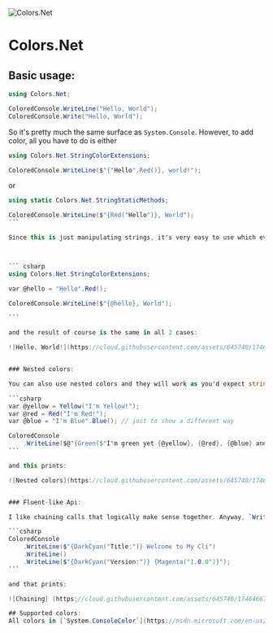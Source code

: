 ![Colors.Net](https://cloud.githubusercontent.com/assets/645740/17464702/5c8f2af6-5c9a-11e6-973e-18e5ab77765c.png)

Colors.Net
==========

## Basic usage:

```csharp
using Colors.Net;

ColoredConsole.WriteLine("Hello, World");
ColoredConsole.Write("Hello, World");
```
So it's pretty much the same surface as `System.Console`. However, to add color, all you have to do is either

```csharp
using Colors.Net.StringColorExtensions;

ColoredConsole.WriteLine($"{"Hello".Red()}, world!");
```

or

````csharp
using static Colors.Net.StringStaticMethods;

ColoredConsole.WriteLine($"{Red("Hello")}, World");
```

Since this is just manipulating strings, it's very easy to use which ever pattern you like. I personally like:



``` csharp
using Colors.Net.StringColorExtensions;

var @hello = "Hello".Red();

ColoredConsole.WriteLine($"{@hello}, World");

```

and the result of course is the same in all 2 cases:

![Hello, World!](https://cloud.githubusercontent.com/assets/645740/17464665/4a84d2bc-5c99-11e6-8dac-71912946fd4d.png)


### Nested colors:

You can also use nested colors and they will work as you'd expect string concat to work. For example:

```csharp
var @yellow = Yellow("I'm Yellow!");
var @red = Red("I'm Red!");
var @blue = "I'm Blue".Blue(); // just to show a different way

ColoredConsole
    .WriteLine($@"{Green($"I'm green yet {@yellow}, {@red}, {@blue} and back to green.")}");
```

and this prints:

![Nested colors](https://cloud.githubusercontent.com/assets/645740/17464666/4a85523c-5c99-11e6-94de-85926c2e44e3.png)


### Fluent-like Api:

I like chaining calls that logically make sense together. Anyway, `WriteLine()` and `Write()` return an instance of `IConsoleWriter` so you can chain `WriteLine()` and `Write()` calls. It looks something like this:

```csharp
ColoredConsole
    .WriteLine($"{DarkCyan("Title:")} Welcome to My Cli")
    .WriteLine()
    .WriteLine($"{DarkCyan("Version:")} {Magenta("1.0.0")}");
```

and that prints:

![Chaining] (https://cloud.githubusercontent.com/assets/645740/17464667/4a857e06-5c99-11e6-928b-0934d88e4390.png)

## Supported colors:
All colors in [`System.ConsoleColor`](https://msdn.microsoft.com/en-us/library/system.consolecolor(v=vs.110).aspx) enum.

